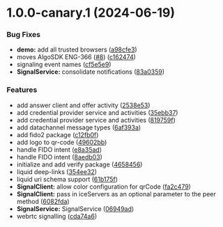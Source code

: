 # 1.0.0-canary.1 (2024-06-19)


### Bug Fixes

* **demo:** add all trusted browsers ([a98cfe3](https://github.com/algorandfoundation/liquid-auth-android/commit/a98cfe308b52fec26ea172ec9d3f376c43e0cb58))
* moves AlgoSDK ENG-366 ([#8](https://github.com/algorandfoundation/liquid-auth-android/issues/8)) ([c162474](https://github.com/algorandfoundation/liquid-auth-android/commit/c1624741378c694f5ac82d295731f31f8f7f37b1))
* signaling event names ([cf5e5e9](https://github.com/algorandfoundation/liquid-auth-android/commit/cf5e5e90271d9a6385e6a0ea75cbf04faa33d015))
* **SignalService:** consolidate notifications ([83a0359](https://github.com/algorandfoundation/liquid-auth-android/commit/83a0359c9c392be36cf07dc2d640675ca09d5c1b))


### Features

* add answer client and offer activity ([2538e53](https://github.com/algorandfoundation/liquid-auth-android/commit/2538e53ed5065e4341fc1d0c074f42cc223c6c88))
* add credential provider service and activities ([35ebb37](https://github.com/algorandfoundation/liquid-auth-android/commit/35ebb37a1a3d03b155aa422631e15bb372c972d6))
* add credential provider service and activities ([819759f](https://github.com/algorandfoundation/liquid-auth-android/commit/819759f6987a907e4281736781bf24b6ee1d3eab))
* add datachannel message types ([6af393a](https://github.com/algorandfoundation/liquid-auth-android/commit/6af393a0a69dfc55c1dde2b45425c80482cb8f0f))
* add fido2 package ([c12fb0f](https://github.com/algorandfoundation/liquid-auth-android/commit/c12fb0f88fe7a2deff9aa2f712b0573119185b62))
* add logo to qr-code ([49602bb](https://github.com/algorandfoundation/liquid-auth-android/commit/49602bb57bde71e3242277b75806b8f72f2e7267))
* handle FIDO intent ([e8a35ad](https://github.com/algorandfoundation/liquid-auth-android/commit/e8a35adcabec7b2f522fea75fba9fe19e9151522))
* handle FIDO intent ([8aedb03](https://github.com/algorandfoundation/liquid-auth-android/commit/8aedb03a3c258f9d429dffbd555a9b9aaf45803b))
* initialize and add verify package ([4658456](https://github.com/algorandfoundation/liquid-auth-android/commit/4658456ac0bfbb661dc81405b263081e02376642))
* liquid deep-links ([354ee32](https://github.com/algorandfoundation/liquid-auth-android/commit/354ee321162a382d265e0031e83ea391f1e17cdf))
* liquid uri schema support ([61b175f](https://github.com/algorandfoundation/liquid-auth-android/commit/61b175f42f38327ae45d3d5fc4db1a1f516e21e2))
* **SignalClient:** allow color configuration for qrCode ([fa2c479](https://github.com/algorandfoundation/liquid-auth-android/commit/fa2c479122d0f76d74cc34cc1f2166aa06bf26fb))
* **SignalClient:** pass in iceServers as an optional parameter to the peer method ([6082fda](https://github.com/algorandfoundation/liquid-auth-android/commit/6082fda979b6ea5e76fa03bc214465ac2af1c340))
* **SignalService:** SignalService ([06949ad](https://github.com/algorandfoundation/liquid-auth-android/commit/06949adbc53b4a8344de076c34081f1ab9b9ac33))
* webrtc signalling ([cda74a6](https://github.com/algorandfoundation/liquid-auth-android/commit/cda74a69d90f0c82d2cc39cb6ea8f15f977bd660))
